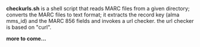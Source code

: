 **checkurls.sh** is a shell script that reads MARC files from a given directory; converts the MARC files 
to text format; it extracts the record key (alma mms_id) and the  MARC 856 fields and invokes a url checker.
the url checker is based on "curl".

**more to come...**
